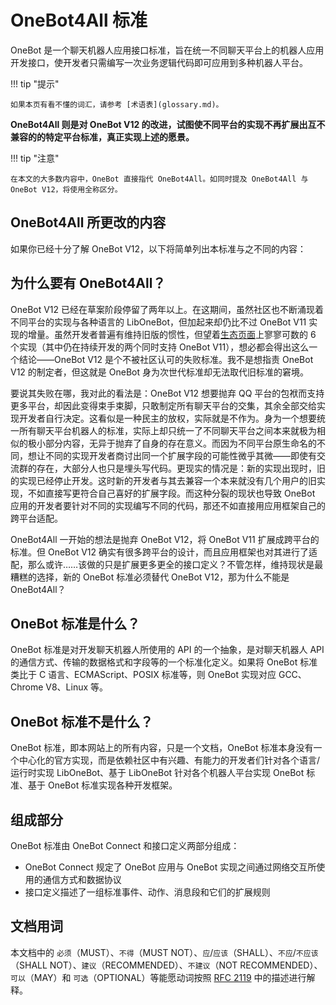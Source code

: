 # OneBot4All 标准

OneBot 是一个聊天机器人应用接口标准，旨在统一不同聊天平台上的机器人应用开发接口，使开发者只需编写一次业务逻辑代码即可应用到多种机器人平台。

!!! tip "提示"

    如果本页有看不懂的词汇，请参考 [术语表](glossary.md)。

**OneBot4All 则是对 OneBot V12 的改进，试图使不同平台的实现不再扩展出互不兼容的的特定平台标准，真正实现上述的愿景。**

!!! tip "注意"

    在本文的大多数内容中，OneBot 直接指代 OneBot4All。如同时提及 OneBot4All 与 OneBot V12，将使用全称区分。

## OneBot4All 所更改的内容

如果你已经十分了解 OneBot V12，以下将简单列出本标准与之不同的内容：

## 为什么要有 OneBot4All？

OneBot V12 已经在草案阶段停留了两年以上。在这期间，虽然社区也不断涌现着不同平台的实现与各种语言的 LibOneBot，但加起来却仍比不过 OneBot V11 实现的增量。虽然开发者普遍有维持旧版的惯性，但望着[生态页面](https://onebot.dev/ecosystem.html)上寥寥可数的 6 个实现（其中仍在持续开发的两个同时支持 OneBot V11），想必都会得出这么一个结论——OneBot V12 是个不被社区认可的失败标准。我不是想指责 OneBot V12 的制定者，但这就是 OneBot 身为次世代标准却无法取代旧标准的窘境。

要说其失败在哪，我对此的看法是：OneBot V12 想要抛弃 QQ 平台的包袱而支持更多平台，却因此变得束手束脚，只敢制定所有聊天平台的交集，其余全部交给实现开发者自行决定。这看似是一种民主的放权，实际就是不作为。身为一个想要统一所有聊天平台机器人的标准，实际上却只统一了不同聊天平台之间本来就极为相似的极小部分内容，无异于抛弃了自身的存在意义。而因为不同平台原生命名的不同，想让不同的实现开发者商讨出同一个扩展字段的可能性微乎其微——即使有交流群的存在，大部分人也只是埋头写代码。更现实的情况是：新的实现出现时，旧的实现已经停止开发。这时新的开发者与其去兼容一个本来就没有几个用户的旧实现，不如直接写更符合自己喜好的扩展字段。而这种分裂的现状也导致 OneBot 应用的开发者要针对不同的实现编写不同的代码，那还不如直接用应用框架自己的跨平台适配。

OneBot4All 一开始的想法是抛弃 OneBot V12，将 OneBot V11 扩展成跨平台的标准。但 OneBot V12 确实有很多跨平台的设计，而且应用框架也对其进行了适配，那么或许……该做的只是扩展更多更全的接口定义？不管怎样，维持现状是最糟糕的选择，新的 OneBot 标准必须替代 OneBot V12，那为什么不能是 OneBot4All？

## OneBot 标准是什么？

OneBot 标准是对开发聊天机器人所使用的 API 的一个抽象，是对聊天机器人 API 的通信方式、传输的数据格式和字段等的一个标准化定义。如果将 OneBot 标准类比于 C 语言、ECMAScript、POSIX 标准等，则 OneBot 实现对应 GCC、Chrome V8、Linux 等。

## OneBot 标准不是什么？

OneBot 标准，即本网站上的所有内容，只是一个文档，OneBot 标准本身没有一个中心化的官方实现，而是依赖社区中有兴趣、有能力的开发者们针对各个语言/运行时实现 LibOneBot、基于 LibOneBot 针对各个机器人平台实现 OneBot 标准、基于 OneBot 标准实现各种开发框架。

## 组成部分

OneBot 标准由 OneBot Connect 和接口定义两部分组成：

- OneBot Connect 规定了 OneBot 应用与 OneBot 实现之间通过网络交互所使用的通信方式和数据协议
- 接口定义描述了一组标准事件、动作、消息段和它们的扩展规则

## 文档用词

本文档中的 `必须`（MUST）、`不得`（MUST NOT）、`应`/`应该`（SHALL）、`不应`/`不应该`（SHALL NOT）、`建议`（RECOMMENDED）、`不建议`（NOT RECOMMENDED）、`可以`（MAY）和 `可选`（OPTIONAL）等能愿动词按照 [RFC 2119](https://www.ietf.org/rfc/rfc2119.txt) 中的描述进行解释。
